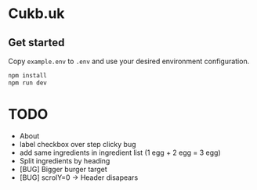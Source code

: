 # Cukb.uk

## Get started

Copy `example.env` to `.env` and use your desired environment configuration.

```bash
npm install
npm run dev
```

# TODO
- About
- label checkbox over step clicky bug
- add same ingredients in ingredient list (1 egg + 2 egg = 3 egg)
- Split ingredients by heading
- [BUG] Bigger burger target
- [BUG] scrolY=0 -> Header disapears